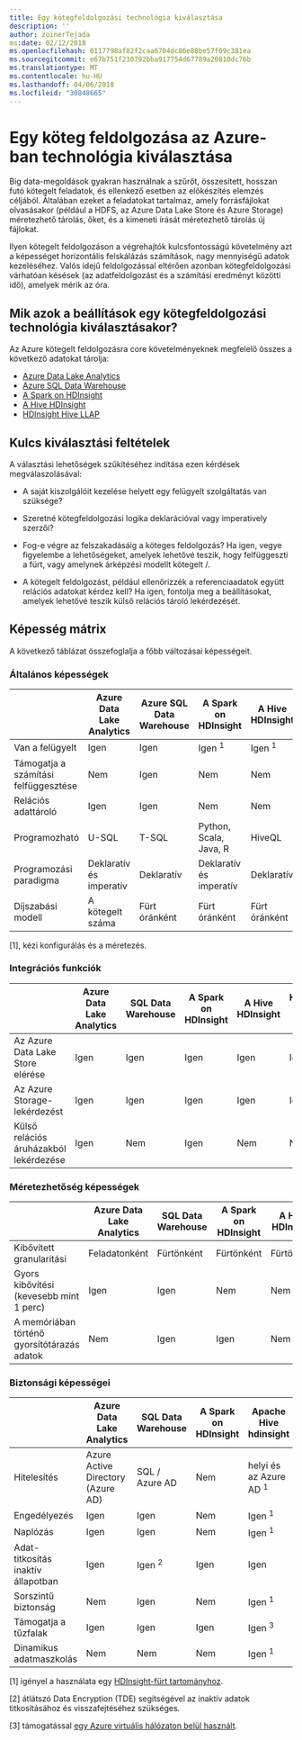 ```yaml
---
title: Egy kötegfeldolgozási technológia kiválasztása
description: ''
author: zoinerTejada
ms:date: 02/12/2018
ms.openlocfilehash: 0117798af82f2caa6704dc86e88be57f09c381ea
ms.sourcegitcommit: e67b751f230792bba917754d67789a20810dc76b
ms.translationtype: MT
ms.contentlocale: hu-HU
ms.lasthandoff: 04/06/2018
ms.locfileid: "30848665"
---
```

# <a name="choosing-a-batch-processing-technology-in-azure"></a>Egy köteg feldolgozása az Azure-ban technológia kiválasztása

Big data-megoldások gyakran használnak a szűrőt, összesített, hosszan futó kötegelt feladatok, és ellenkező esetben az előkészítés elemzés céljából. Általában ezeket a feladatokat tartalmaz, amely forrásfájlokat olvasásakor (például a HDFS, az Azure Data Lake Store és Azure Storage) méretezhető tárolás, őket, és a kimeneti írását méretezhető tárolás új fájlokat. 

Ilyen kötegelt feldolgozáson a végrehajtók kulcsfontosságú követelmény azt a képességet horizontális felskálázás számítások, nagy mennyiségű adatok kezeléséhez. Valós idejű feldolgozással eltérően azonban kötegfeldolgozási várhatóan késések (az adatfeldolgozást és a számítási eredményt közötti idő), amelyek mérik az óra.

## <a name="what-are-your-options-when-choosing-a-batch-processing-technology"></a>Mik azok a beállítások egy kötegfeldolgozási technológia kiválasztásakor?

Az Azure kötegelt feldolgozásra core követelményeknek megfelelő összes a következő adatokat tárolja:

- [Azure Data Lake Analytics](/azure/data-lake-analytics/)
- [Azure SQL Data Warehouse](/azure/sql-data-warehouse/sql-data-warehouse-overview-what-is)
- [A Spark on HDInsight](/azure/hdinsight/spark/apache-spark-overview)
- [A Hive HDInsight](/azure/hdinsight/hadoop/hdinsight-use-hive)
- [HDInsight Hive LLAP](/azure/hdinsight/interactive-query/apache-interactive-query-get-started)

## <a name="key-selection-criteria"></a>Kulcs kiválasztási feltételek

A választási lehetőségek szűkítéséhez indítása ezen kérdések megválaszolásával:

- A saját kiszolgálóit kezelése helyett egy felügyelt szolgáltatás van szüksége?

- Szeretné kötegfeldolgozási logika deklarációval vagy imperatively szerzői?

- Fog-e végre az felszakadásáig a köteges feldolgozás? Ha igen, vegye figyelembe a lehetőségeket, amelyek lehetővé teszik, hogy felfüggeszti a fürt, vagy amelynek árképzési modellt kötegelt /.

- A kötegelt feldolgozást, például ellenőrizzék a referenciaadatok együtt relációs adatokat kérdez kell? Ha igen, fontolja meg a beállításokat, amelyek lehetővé teszik külső relációs tároló lekérdezését.

## <a name="capability-matrix"></a>Képesség mátrix

A következő táblázat összefoglalja a főbb változásai képességeit. 

### <a name="general-capabilities"></a>Általános képességek

| | Azure Data Lake Analytics | Azure SQL Data Warehouse | A Spark on HDInsight | A Hive HDInsight | HDInsight Hive LLAP |
| --- | --- | --- | --- | --- | --- |
| Van a felügyelt | Igen | Igen | Igen <sup>1</sup> | Igen <sup>1</sup> | Igen <sup>1</sup> |
| Támogatja a számítási felfüggesztése | Nem | Igen | Nem | Nem | Nem |
| Relációs adattároló | Igen | Igen | Nem | Nem | Nem |
| Programozható | U-SQL | T-SQL | Python, Scala, Java, R | HiveQL | HiveQL |
| Programozási paradigma | Deklaratív és imperatív  | Deklaratív | Deklaratív és imperatív | Deklaratív | Deklaratív | 
| Díjszabási modell | A kötegelt száma | Fürt óránként | Fürt óránként | Fürt óránként | Fürt óránként |  

[1], kézi konfigurálás és a méretezés.

### <a name="integration-capabilities"></a>Integrációs funkciók

| | Azure Data Lake Analytics | SQL Data Warehouse | A Spark on HDInsight | A Hive HDInsight | HDInsight Hive LLAP |
| --- | --- | --- | --- | --- | --- |
| Az Azure Data Lake Store elérése | Igen | Igen | Igen | Igen | Igen |
| Az Azure Storage-lekérdezést | Igen | Igen | Igen | Igen | Igen |
| Külső relációs áruházakból lekérdezése | Igen | Nem | Igen | Nem | Nem |

### <a name="scalability-capabilities"></a>Méretezhetőség képességek

| | Azure Data Lake Analytics | SQL Data Warehouse | A Spark on HDInsight | A Hive HDInsight | HDInsight Hive LLAP |
| --- | --- | --- | --- | --- | --- |
| Kibővített granularitási  | Feladatonként | Fürtönként | Fürtönként | Fürtönként | Fürtönként |
| Gyors kibővítési (kevesebb mint 1 perc) | Igen | Igen | Nem | Nem | Nem |
| A memóriában történő gyorsítótárazás adatok | Nem | Igen | Igen | Nem | Igen | 

### <a name="security-capabilities"></a>Biztonsági képességei

| | Azure Data Lake Analytics | SQL Data Warehouse | A Spark on HDInsight | Apache Hive hdinsight | A HDInsight LLAP struktúra |
| --- | --- | --- | --- | --- | --- |
| Hitelesítés  | Azure Active Directory (Azure AD) | SQL / Azure AD | Nem | helyi és az Azure AD <sup>1</sup> | helyi és az Azure AD <sup>1</sup> |
| Engedélyezés  | Igen | Igen| Nem | Igen <sup>1</sup> | Igen <sup>1</sup> |
| Naplózás  | Igen | Igen | Nem | Igen <sup>1</sup> | Igen <sup>1</sup> |
| Adat-titkosítás inaktív állapotban | Igen| Igen <sup>2</sup> | Igen | Igen | Igen |
| Sorszintű biztonság | Nem | Igen | Nem | Igen <sup>1</sup> | Igen <sup>1</sup> |
| Támogatja a tűzfalak | Igen | Igen | Igen | Igen <sup>3</sup> | Igen <sup>3</sup> |
| Dinamikus adatmaszkolás | Nem | Nem | Nem | Igen <sup>1</sup> | Igen <sup>1</sup> |

[1] igényel a használata egy [HDInsight-fürt tartományhoz](/azure/hdinsight/domain-joined/apache-domain-joined-introduction).

[2] átlátszó Data Encryption (TDE) segítségével az inaktív adatok titkosításához és visszafejtéséhez szükséges.

[3] támogatással [egy Azure virtuális hálózaton belül használt](/azure/hdinsight/hdinsight-extend-hadoop-virtual-network).
